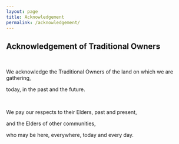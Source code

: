 ```yaml
---
layout: page
title: Acknowledgement
permalink: /acknowledgement/
---
```

<h2>Acknowledgement of Traditional Owners</h2>
</br>
<p>We acknowledge the Traditional Owners of the land on which we are gathering,</p>

<p>today, in the past and the future.</p>

</br>

<p>We pay our respects to their Elders, past and present,</P>

<p>and the Elders of other communities,</p>

<p>who may be here, everywhere, today and every day.</p>
